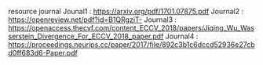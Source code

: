 resource journal
Jounal1 : https://arxiv.org/pdf/1701.07875.pdf
Journal2 : https://openreview.net/pdf?id=B1QRgziT-
Journal3 : https://openaccess.thecvf.com/content_ECCV_2018/papers/Jiqing_Wu_Wasserstein_Divergence_For_ECCV_2018_paper.pdf
Journal4 : https://proceedings.neurips.cc/paper/2017/file/892c3b1c6dccd52936e27cbd0ff683d6-Paper.pdf
